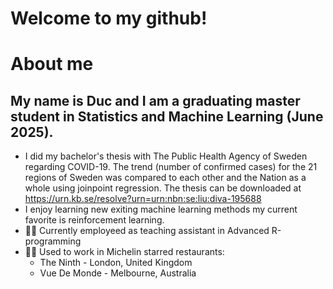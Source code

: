 # Welcome to my github!

# About me
## My name is Duc and I am a graduating master student in Statistics and Machine Learning (June 2025). 

- I did my bachelor's thesis with The Public Health Agency of Sweden regarding COVID-19. The trend (number of confirmed cases) for the 21 regions of Sweden was compared to each other and the Nation as a whole using joinpoint regression. The thesis can be downloaded at https://urn.kb.se/resolve?urn=urn:nbn:se:liu:diva-195688 
- I enjoy learning new exiting machine learning methods my current favorite is reinforcement learning.
- :man_teacher: Currently employeed as teaching assistant in Advanced R-programming
- :man_cook: Used to work in Michelin starred restaurants:
  - The Ninth - London, United Kingdom
  - Vue De Monde - Melbourne, Australia
